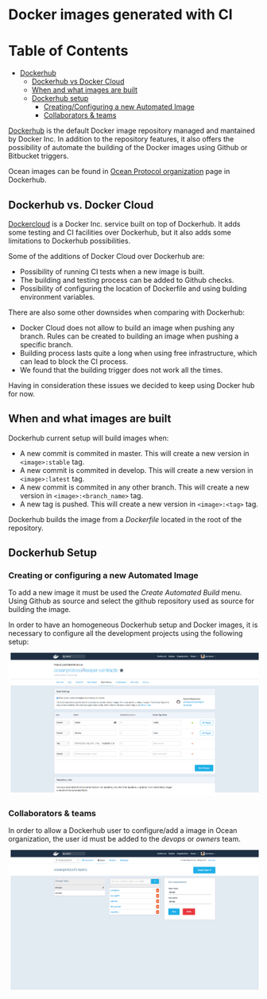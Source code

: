 # Docker images generated with CI

Table of Contents
=================

   * [Dockerhub](#dockerhub)
      * [Dockerhub vs Docker Cloud](#dockercloud)
      * [When and what images are built](#images)
      * [Dockerhub setup](#dockerhub-setup)
         * [Creating/Configuring a new Automated Image](#new-image)
         * [Collaborators &amp; teams](#collaborators-teams)

[Dockerhub](https://hub.docker.com/) is the default Docker image repository managed and mantained by Docker Inc. In addition to the repository features, it also offers the possibility of automate the building of the Docker images using Github or Bitbucket triggers.

Ocean images can be found in [Ocean Protocol organization](https://hub.docker.com/u/oceanprotocol/) page in Dockerhub.

## Dockerhub vs. Docker Cloud

[Dockercloud](https://cloud.docker.com) is a Docker Inc. service built on top of Dockerhub. It adds some testing and CI facilities over Dockerhub, but it also adds some limitations to Dockerhub possibilities.

Some of the additions of Docker Cloud over Dockerhub are:
   * Possibility of running CI tests when a new image is built.
   * The building and testing process can be added to Github checks.
   * Possibility of configuring the location of Dockerfile and using bulding environment variables.

There are also some other downsides when comparing with Dockerhub:
   * Docker Cloud does not allow to build an image when pushing any branch. Rules can be created to building an image when pushing a specific branch.
   * Building process lasts quite a long when using free infrastructure, which can lead to block the CI process.
   * We found that the building trigger does not work all the times.

Having in consideration these issues we decided to keep using Docker hub for now.

## When and what images are built

Dockerhub current setup will build images when:
   * A new commit is commited in master. This will create a new version in `<image>:stable` tag.
   * A new commit is commited in develop. This will create a new version in `<image>:latest` tag.
   * A new commit is commited in any other branch. This will create a new version in `<image>:<branch_name>` tag.
   * A new tag is pushed. This will create a new version in `<image>:<tag>` tag.

Dockerhub builds the image from a _Dockerfile_ located in the root of the repository.

## Dockerhub Setup

### Creating or configuring a new Automated Image
To add a new image it must be used the _Create Automated Build_ menu. Using Github as source and select the github repository used as source for building the image.

In order to have an homogeneous Dockerhub setup and Docker images, it is necessary to configure all the development projects using the following setup:

![dockerhub image configuration](../img/dockerhub-autobuild-tags.png)

### Collaborators & teams
In order to allow a Dockerhub user to configure/add a image in Ocean organization, the user id must be added to the _devops_ or _owners_ team.

![dockerhub user configuration](../img/dockerhub-users.png)
